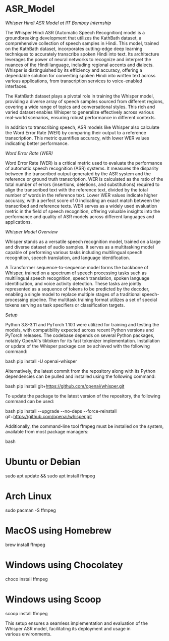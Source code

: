 # ASR_Model
*Whisper Hindi ASR Model at IIT Bombay Internship*

The Whisper Hindi ASR (Automatic Speech Recognition) model is a groundbreaking development that utilizes the KathBath dataset, a comprehensive collection of speech samples in Hindi. This model, trained on the KathBath dataset, incorporates cutting-edge deep learning techniques to accurately transcribe spoken Hindi into text. Its architecture leverages the power of neural networks to recognize and interpret the nuances of the Hindi language, including regional accents and dialects. Whisper is distinguished by its efficiency and accuracy, offering a dependable solution for converting spoken Hindi into written text across various applications, from transcription services to voice-enabled interfaces.

The KathBath dataset plays a pivotal role in training the Whisper model, providing a diverse array of speech samples sourced from different regions, covering a wide range of topics and conversational styles. This rich and varied dataset enables Whisper to generalize effectively across various real-world scenarios, ensuring robust performance in different contexts.

In addition to transcribing speech, ASR models like Whisper also calculate the Word Error Rate (WER) by comparing their output to a reference transcription. This metric quantifies accuracy, with lower WER values indicating better performance.

*Word Error Rate (WER)*

Word Error Rate (WER) is a critical metric used to evaluate the performance of automatic speech recognition (ASR) systems. It measures the disparity between the transcribed output generated by the ASR system and the reference or ground truth transcription. WER is calculated as the ratio of the total number of errors (insertions, deletions, and substitutions) required to align the transcribed text with the reference text, divided by the total number of words in the reference text. Lower WER values indicate higher accuracy, with a perfect score of 0 indicating an exact match between the transcribed and reference texts. WER serves as a widely used evaluation metric in the field of speech recognition, offering valuable insights into the performance and quality of ASR models across different languages and applications.

*Whisper Model Overview*

Whisper stands as a versatile speech recognition model, trained on a large and diverse dataset of audio samples. It serves as a multitasking model capable of performing various tasks including multilingual speech recognition, speech translation, and language identification.

A Transformer sequence-to-sequence model forms the backbone of Whisper, trained on a spectrum of speech processing tasks such as multilingual speech recognition, speech translation, spoken language identification, and voice activity detection. These tasks are jointly represented as a sequence of tokens to be predicted by the decoder, enabling a single model to replace multiple stages of a traditional speech-processing pipeline. The multitask training format utilizes a set of special tokens serving as task specifiers or classification targets.

*Setup*

Python 3.8-3.11 and PyTorch 1.10.1 were utilized for training and testing the models, with compatibility expected across recent Python versions and PyTorch releases. The codebase depends on several Python packages, notably OpenAI's tiktoken for its fast tokenizer implementation. Installation or update of the Whisper package can be achieved with the following command:

bash
pip install -U openai-whisper


Alternatively, the latest commit from the repository along with its Python dependencies can be pulled and installed using the following command:

bash
pip install git+https://github.com/openai/whisper.git 


To update the package to the latest version of the repository, the following command can be used:

bash
pip install --upgrade --no-deps --force-reinstall git+https://github.com/openai/whisper.git


Additionally, the command-line tool ffmpeg must be installed on the system, available from most package managers:

bash
# Ubuntu or Debian
sudo apt update && sudo apt install ffmpeg

# Arch Linux
sudo pacman -S ffmpeg

# MacOS using Homebrew
brew install ffmpeg

# Windows using Chocolatey
choco install ffmpeg

# Windows using Scoop
scoop install ffmpeg


This setup ensures a seamless implementation and evaluation of the Whisper ASR model, facilitating its deployment and usage in various environments.
